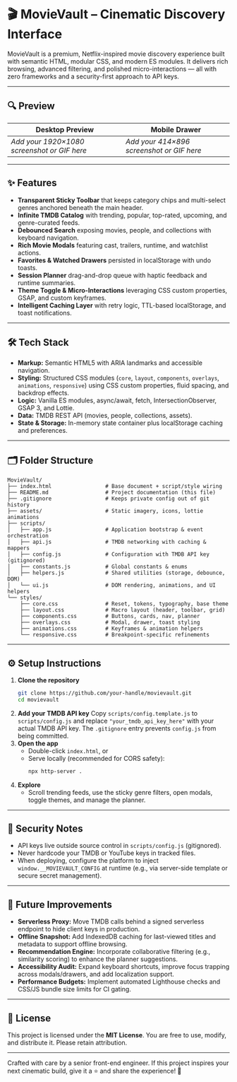 # 🎬 MovieVault – Cinematic Discovery Interface

MovieVault is a premium, Netflix-inspired movie discovery experience built with semantic HTML, modular CSS, and modern ES modules. It delivers rich browsing, advanced filtering, and polished micro-interactions — all with zero frameworks and a security-first approach to API keys.

---

## 🔍 Preview

| Desktop Preview | Mobile Drawer |
| --------------- | ------------- |
| _Add your 1920×1080 screenshot or GIF here_ | _Add your 414×896 screenshot or GIF here_ |

---

## ✨ Features

- **Transparent Sticky Toolbar** that keeps category chips and multi-select genres anchored beneath the main header.
- **Infinite TMDB Catalog** with trending, popular, top-rated, upcoming, and genre-curated feeds.
- **Debounced Search** exposing movies, people, and collections with keyboard navigation.
- **Rich Movie Modals** featuring cast, trailers, runtime, and watchlist actions.
- **Favorites & Watched Drawers** persisted in localStorage with undo toasts.
- **Session Planner** drag-and-drop queue with haptic feedback and runtime summaries.
- **Theme Toggle & Micro-Interactions** leveraging CSS custom properties, GSAP, and custom keyframes.
- **Intelligent Caching Layer** with retry logic, TTL-based localStorage, and toast notifications.

---

## 🛠 Tech Stack

- **Markup:** Semantic HTML5 with ARIA landmarks and accessible navigation.
- **Styling:** Structured CSS modules (`core`, `layout`, `components`, `overlays`, `animations`, `responsive`) using CSS custom properties, fluid spacing, and backdrop effects.
- **Logic:** Vanilla ES modules, async/await, fetch, IntersectionObserver, GSAP 3, and Lottie.
- **Data:** TMDB REST API (movies, people, collections, assets).
- **State & Storage:** In-memory state container plus localStorage caching and preferences.

---

## 🗂 Folder Structure

```
MovieVault/
├── index.html                 # Base document + script/style wiring
├── README.md                  # Project documentation (this file)
├── .gitignore                 # Keeps private config out of git history
├── assets/                    # Static imagery, icons, lottie animations
├── scripts/
│   ├── app.js                 # Application bootstrap & event orchestration
│   ├── api.js                 # TMDB networking with caching & mappers
│   ├── config.js              # Configuration with TMDB API key (gitignored)
│   ├── constants.js           # Global constants & enums
│   ├── helpers.js             # Shared utilities (storage, debounce, DOM)
│   └── ui.js                  # DOM rendering, animations, and UI helpers
└── styles/
    ├── core.css               # Reset, tokens, typography, base theme
    ├── layout.css             # Macro layout (header, toolbar, grid)
    ├── components.css         # Buttons, cards, nav, planner
    ├── overlays.css           # Modal, drawer, toast styling
    ├── animations.css         # Keyframes & animation helpers
    └── responsive.css         # Breakpoint-specific refinements
```

---

## ⚙️ Setup Instructions

1. **Clone the repository**
   ```bash
   git clone https://github.com/your-handle/movievault.git
   cd movievault
   ```
2. **Add your TMDB API key**
   Copy `scripts/config.template.js` to `scripts/config.js` and replace `"your_tmdb_api_key_here"` with your actual TMDB API key. The `.gitignore` entry prevents `config.js` from being committed.
3. **Open the app**
   - Double-click `index.html`, or
   - Serve locally (recommended for CORS safety):
     ```bash
     npx http-server .
     ```
4. **Explore**
   - Scroll trending feeds, use the sticky genre filters, open modals, toggle themes, and manage the planner.

---

## 🔐 Security Notes

- API keys live outside source control in `scripts/config.js` (gitignored).
- Never hardcode your TMDB or YouTube keys in tracked files.
- When deploying, configure the platform to inject `window.__MOVIEVAULT_CONFIG` at runtime (e.g., via server-side template or secure secret management).

---

## 🚧 Future Improvements

- **Serverless Proxy:** Move TMDB calls behind a signed serverless endpoint to hide client keys in production.
- **Offline Snapshot:** Add IndexedDB caching for last-viewed titles and metadata to support offline browsing.
- **Recommendation Engine:** Incorporate collaborative filtering (e.g., similarity scoring) to enhance the planner suggestions.
- **Accessibility Audit:** Expand keyboard shortcuts, improve focus trapping across modals/drawers, and add localization support.
- **Performance Budgets:** Implement automated Lighthouse checks and CSS/JS bundle size limits for CI gating.

---

## 📄 License

This project is licensed under the **MIT License**. You are free to use, modify, and distribute it. Please retain attribution.

---

Crafted with care by a senior front-end engineer. If this project inspires your next cinematic build, give it a ⭐️ and share the experience! 🎥

